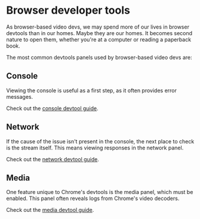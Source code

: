 # Browser developer tools

As browser-based video devs, we may spend more of our lives in browser devtools than in our homes. Maybe they are our homes. It becomes second nature to open them, whether you're at a computer or reading a paperback book.

The most common devtools panels used by browser-based video devs are:

## Console

Viewing the console is useful as a first step, as it often provides error messages.

Check out the [console devtool guide](devtools-console).

## Network

If the cause of the issue isn't present in the console, the next place to check is the stream itself. This means viewing responses in the network panel.

Check out the [network devtool guide](devtools-network).

## Media

One feature unique to Chrome's devtools is the media panel, which must be enabled. This panel often reveals logs from Chrome's video decoders.

Check out the [media devtool guide](devtools-media).
